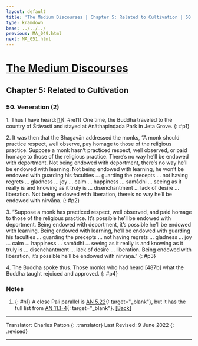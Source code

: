 ```yaml
---
layout: default
title: 'The Medium Discourses | Chapter 5: Related to Cultivation | 50. Veneration (2)'
type: kramdown
base: ../../../
previous: MA_049.html
next: MA_051.html
---
```


# [The Medium Discourses](index.html)
## Chapter 5: Related to Cultivation
### 50. Veneration (2)

1\. Thus I have heard:[\[1\]](#n1){: #ref1} One time, the Buddha traveled to the country of Śrāvastī and stayed at Anāthapiṇḍada Park in Jeta Grove.
{: #p1}

2\. It was then that the Bhagavān addressed the monks, “A monk should practice respect, well observe, pay homage to those of the religious practice. Suppose a monk hasn’t practiced respect, well observed, or paid homage to those of the religious practice. There’s no way he’ll be endowed with deportment. Not being endowed with deportment, there’s no way he’ll be endowed with learning. Not being endowed with learning, he won’t be endowed with guarding his faculties … guarding the precepts … not having regrets … gladness … joy … calm … happiness … samādhi … seeing as it really is and knowing as it truly is … disenchantment … lack of desire … liberation. Not being endowed with liberation, there’s no way he’ll be endowed with nirvāṇa.
{: #p2}

3\. “Suppose a monk has practiced respect, well observed, and paid homage to those of the religious practice. It’s possible he’ll be endowed with deportment. Being endowed with deportment, it’s possible he’ll be endowed with learning. Being endowed with learning, he’ll be endowed with guarding his faculties … guarding the precepts … not having regrets … gladness … joy … calm … happiness … samādhi … seeing as it really is and knowing as it truly is … disenchantment … lack of desire … liberation. Being endowed with liberation, it’s possible he’ll be endowed with nirvāṇa.”
{: #p3}

4\. The Buddha spoke thus. Those monks who had heard [487b] what the Buddha taught rejoiced and approved.
{: #p4}

### Notes
1. {: #n1} A close Pali parallel is [AN 5.22](https://suttacentral.net/an5.22){: target="_blank"}, but it has the full list from [AN 11.1-4](https://suttacentral.net/an11.1){: target="_blank"}. [\[Back\]](#ref1)

---

Translator: Charles Patton
{: .translator}
Last Revised: 9 June 2022
{: .revised}

---
